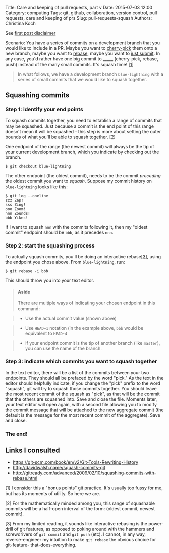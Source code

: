 Title: Care and keeping of pull requests, part v
Date: 2015-07-03 12:00
Category: computing
Tags: git, github, collaboration, version control, pull requests, care and keeping of prs
Slug: pull-requests-squash
Authors: Christina Koch

See [first post disclaimer](http://christinalk.github.io/blog/pull-requests.html)  

Scenario:  You have a series of commits on a development 
branch that you would like to include in a PR.  Maybe you want to 
[cherry-pick](pull-requests-magic.html#cherry) them 
onto a new branch, maybe you want to [rebase](pull-requests-magic.html#rebase), 
maybe you want to [just submit](pull-requests-push.html).  In 
any case, you'd rather have one big commit to _____ (cherry-pick, rebase, push) 
instead of the many small commits.  It's squash time!  [[1](#commentary)]

> In what follows, we have a development branch `blue-lightning` with a series of 
> small commits that we would like to squash together.  

## Squashing commits

### Step 1: identify your end points

To squash commits together, you need to establish a range of commits that 
may be squashed.  Just because a commit is the end point of this range doesn't 
mean it will be squashed - this step is more about setting the outer bounds of 
what you'll be able to squash together. [[2](#clopen)]

One endpoint of the range (the newest commit) will always be 
the tip of your current development 
branch, which you indicate by checking out the branch.  

~~~
$ git checkout blue-lightning
~~~

The other endpoint (the oldest commit), needs to be the commit *preceding* 
the oldest commit you want to *squash*.  Suppose my commit history on `blue-lightning` 
looks like this: 

~~~
$ git log --oneline
zzz Zap!
sss Zing! 
ooo Zoom! 
nnn Zounds!
bbb Yikes!
~~~

If I want to squash `nnn` with the commits following it, then 
my "oldest commit" endpoint
should be `bbb`, as it precedes `nnn`.  

### Step 2: start the squashing process

To actually squash commits, you'll be doing an interactive 
rebase[[3](#sigh)], using the 
endpoint you chose above.  From `blue-lightning`, run: 

~~~
$ git rebase -i bbb
~~~

This should throw you into your text editor.  

> #### Aside
> 
> There are multiple ways of indicating your chosen endpoint in this command: 

> * Use the actual commit value (shown above)

> * Use `HEAD~1` notation (in the example above, `bbb` would be equivalent to `HEAD~4`

> * If your endpoint commit is the tip of another branch (like `master`), you can use 
> the name of the branch. 

### Step 3: indicate which commits you want to squash together

In the text editor, there will be a list of the commits between your 
two endpoints.  They should all be prefaced by the word "pick."  As the 
text in the editor should helpfully indicate, if you change the "pick" prefix 
to the word "squash", git will try to squash those commits together.  You 
should leave the most recent commit of the squash as "pick", as that will be 
the commit that the others are squashed into.  Save 
and close the file.  Moments later, your text editor will open again, with 
a second file allowing you to modify the 
commit message that will be attached to the new aggregate commit (the default 
is the message for the most recent commit of the aggregate).  Save and close.  

### The end!  

## Links I consulted

* https://git-scm.com/book/en/v2/Git-Tools-Rewriting-History
* http://davidwalsh.name/squash-commits-git
* http://gitready.com/advanced/2009/02/10/squashing-commits-with-rebase.html

<a name="commentary">[1]</a>  I consider this a "bonus points" git 
practice.  It's usually too fussy for me, 
but has its moments of utility.  So here we are.  

<a name="clopen">[2]</a> For the mathematically minded among you, this 
range of squashable commits will be 
a half-open interval of the form: (oldest commit, newest commit].  

<a name="sigh">[3]</a> From my limited reading, it sounds like interactive 
rebasing is the power-drill of git features, as opposed to poking around 
with the hammers and screwdrivers of `git commit` and `git push` (etc).  I cannot, 
in any way, reverse-engineer my 
intuition to make `git rebase` the obvious choice for git-feature-
that-does-everything.   